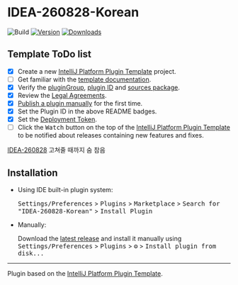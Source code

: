 # IDEA-260828-Korean

![Build](https://github.com/KENNYSOFT/IDEA-260828-Korean/workflows/Build/badge.svg)
[![Version](https://img.shields.io/jetbrains/plugin/v/18648.svg)](https://plugins.jetbrains.com/plugin/18648)
[![Downloads](https://img.shields.io/jetbrains/plugin/d/18648.svg)](https://plugins.jetbrains.com/plugin/18648)

## Template ToDo list
- [x] Create a new [IntelliJ Platform Plugin Template][template] project.
- [ ] Get familiar with the [template documentation][template].
- [x] Verify the [pluginGroup](/gradle.properties), [plugin ID](/src/main/resources/META-INF/plugin.xml) and [sources package](/src/main/kotlin).
- [x] Review the [Legal Agreements](https://plugins.jetbrains.com/docs/marketplace/legal-agreements.html).
- [x] [Publish a plugin manually](https://plugins.jetbrains.com/docs/intellij/publishing-plugin.html?from=IJPluginTemplate) for the first time.
- [x] Set the Plugin ID in the above README badges.
- [x] Set the [Deployment Token](https://plugins.jetbrains.com/docs/marketplace/plugin-upload.html).
- [ ] Click the <kbd>Watch</kbd> button on the top of the [IntelliJ Platform Plugin Template][template] to be notified about releases containing new features and fixes.

<!-- Plugin description -->
[IDEA-260828](https://youtrack.jetbrains.com/issue/IDEA-260828) 고쳐줄 때까지 숨 참음
<!-- Plugin description end -->

## Installation

- Using IDE built-in plugin system:
  
  <kbd>Settings/Preferences</kbd> > <kbd>Plugins</kbd> > <kbd>Marketplace</kbd> > <kbd>Search for "IDEA-260828-Korean"</kbd> >
  <kbd>Install Plugin</kbd>
  
- Manually:

  Download the [latest release](https://github.com/KENNYSOFT/IDEA-260828-Korean/releases/latest) and install it manually using
  <kbd>Settings/Preferences</kbd> > <kbd>Plugins</kbd> > <kbd>⚙️</kbd> > <kbd>Install plugin from disk...</kbd>


---
Plugin based on the [IntelliJ Platform Plugin Template][template].

[template]: https://github.com/JetBrains/intellij-platform-plugin-template

